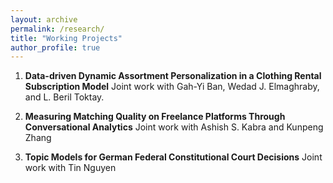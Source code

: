 ```yaml
---
layout: archive
permalink: /research/
title: "Working Projects"
author_profile: true
---
```


1. **Data-driven Dynamic Assortment Personalization in a Clothing Rental Subscription Model** Joint work with Gah-Yi Ban, Wedad J. Elmaghraby, and L. Beril Toktay.

2. **Measuring Matching Quality on Freelance Platforms Through Conversational Analytics** Joint work with Ashish S. Kabra and Kunpeng Zhang

3. **Topic Models for German Federal Constitutional Court Decisions** Joint work with Tin Nguyen 

<!-- 4. **Investigating Customer Retention in Subscriptions via Multi-state Survival Model**  -->